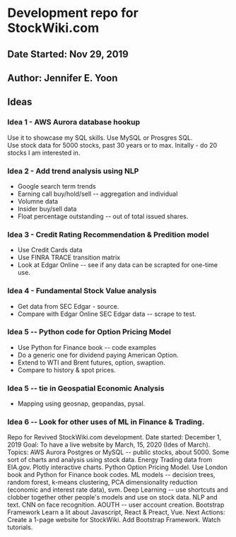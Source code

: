 # Development repo for StockWiki.com   

## Date Started: Nov 29, 2019  

## Author: Jennifer E. Yoon  

## Ideas  

###  Idea 1 - AWS Aurora database hookup  

Use it to showcase my SQL skills.  Use MySQL or Prosgres SQL.  
Use stock data for 5000 stocks, past 30 years or to max.
Initally - do 20 stocks I am interested in.  

###  Idea 2 - Add trend analysis using NLP  

 * Google search term trends  
 * Earning call buy/hold/sell -- aggregation and individual  
 * Volumne data  
 * Insider buy/sell data  
 * Float percentage outstanding -- out of total issued shares.  
 
### Idea 3 - Credit Rating Recommendation & Predition model  

 * Use Credit Cards data  
 * Use FINRA TRACE transition matrix  
 * Look at Edgar Online -- see if any data can be scrapted for one-time use.  
 
 ### Idea 4 - Fundamental Stock Value analysis  
 
  * Get data from SEC Edgar - source.  
  * Compare with Edgar Online SEC Edgar data -- scrape to test.  
  
### Idea 5 -- Python code for Option Pricing Model  

 * Use Python for Finance book -- code examples  
 * Do a generic one for dividend paying American Option.  
 * Extend to WTI and Brent futures, option, swaption.  
 * Compare to history & spot prices.
 
 ### Idea 5 -- tie in Geospatial Economic Analysis  
 
  * Mapping using geosnap, geopandas, pysal.  
  
  ### Idea 6 -- Look for other uses of ML in Finance & Trading.  
  
  Repo for Revived StockWiki.com development.
Date started: December 1, 2019
Goal: To have a live website by March, 15, 2020 (Ides of March).
Topics:
AWS Aurora Postgres or MySQL -- public stocks, about 5000.
Some sort of charts and analysis using stock data.
Energy Trading data from EIA.gov.
Plotly interactive charts.
Python Option Pricing Model. Use London book and Python for Finance book codes.
ML models -- decision trees, random forest, k-means clustering, PCA dimensionality reduction (economic and interest rate data), svm.
Deep Learning -- use shortcuts and clobber together other people's models and use on stock data. NLP and text. CNN on face recognition.
AOUTH -- user account creation.
Bootstrap Framework
Learn a lit about Javascript, React & Preact, Vue.
Next Actions:
Create a 1-page website for StockWiki.
Add Bootstrap Framework. Watch tutorials.  
  
